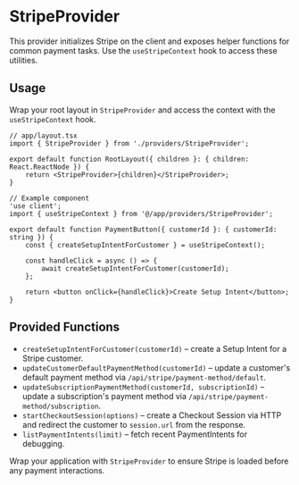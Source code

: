 # StripeProvider

This provider initializes Stripe on the client and exposes helper functions for common payment tasks. Use the `useStripeContext` hook to access these utilities.


## Usage

Wrap your root layout in `StripeProvider` and access the context with the `useStripeContext` hook.

```tsx
// app/layout.tsx
import { StripeProvider } from './providers/StripeProvider';

export default function RootLayout({ children }: { children: React.ReactNode }) {
    return <StripeProvider>{children}</StripeProvider>;
}
```

```tsx
// Example component
'use client';
import { useStripeContext } from '@/app/providers/StripeProvider';

export default function PaymentButton({ customerId }: { customerId: string }) {
    const { createSetupIntentForCustomer } = useStripeContext();

    const handleClick = async () => {
        await createSetupIntentForCustomer(customerId);
    };

    return <button onClick={handleClick}>Create Setup Intent</button>;
}
```


## Provided Functions

- `createSetupIntentForCustomer(customerId)` – create a Setup Intent for a Stripe customer.
- `updateCustomerDefaultPaymentMethod(customerId)` – update a customer's default payment method via `/api/stripe/payment-method/default`.
- `updateSubscriptionPaymentMethod(customerId, subscriptionId)` – update a subscription's payment method via `/api/stripe/payment-method/subscription`.
- `startCheckoutSession(options)` – create a Checkout Session via HTTP and redirect the customer to `session.url` from the response.
- `listPaymentIntents(limit)` – fetch recent PaymentIntents for debugging.

Wrap your application with `StripeProvider` to ensure Stripe is loaded before any payment interactions.
